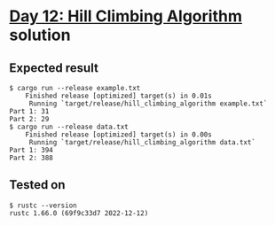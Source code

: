 # [Day 12: Hill Climbing Algorithm](https://adventofcode.com/2022/day/12) solution

## Expected result
```
$ cargo run --release example.txt
    Finished release [optimized] target(s) in 0.01s
     Running `target/release/hill_climbing_algorithm example.txt`
Part 1: 31
Part 2: 29
$ cargo run --release data.txt
    Finished release [optimized] target(s) in 0.00s
     Running `target/release/hill_climbing_algorithm data.txt`
Part 1: 394
Part 2: 388
```

## Tested on
```
$ rustc --version
rustc 1.66.0 (69f9c33d7 2022-12-12)
```
